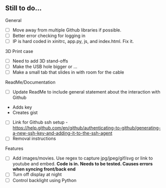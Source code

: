## Still to do...

General
- [ ] Move away from multiple Github libraries if possible.
- [ ] Better error checking for logging in
- [ ] IP is hard coded in xinitrc, app.py, js, and index.html. Fix it.

3D Print case
- [ ] Need to add 3D stand-offs
- [ ] Make the USB hole bigger or ...
- [ ] Make a small tab that slides in with room for the cable

ReadMe/Documentation
- [ ] Update ReadMe to include general statement about the interaction with Github
 - Adds key
 - Creates gist
- [ ] Link for Github ssh setup - https://help.github.com/en/github/authenticating-to-github/generating-a-new-ssh-key-and-adding-it-to-the-ssh-agent
- [ ] Removal instructions

Features
- [ ] Add images/movies. Use regex to capture jpg/jpeg/gif/svg or link to youtube and embed. **Code is in. Needs to be tested. Causes errors when syncing front/back end**
- [ ] Turn off display at night
- [ ] Control backlight using Python
